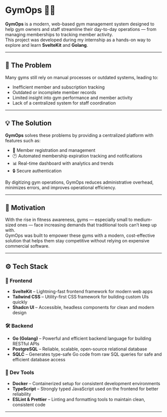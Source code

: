 # GymOps 🏋️‍♂️

**GymOps** is a modern, web-based gym management system designed to help gym owners and staff streamline their day-to-day operations — from managing memberships to tracking member activity.  
This project was developed during my internship as a hands-on way to explore and learn **SvelteKit** and **Golang**.

---

## 📌 The Problem

Many gyms still rely on manual processes or outdated systems, leading to:

- Inefficient member and subscription tracking
- Outdated or incomplete member records
- Limited insight into gym performance and member activity
- Lack of a centralized system for staff coordination

---

## 💡 The Solution

**GymOps** solves these problems by providing a centralized platform with features such as:

- 🧾 Member registration and management
- 🕐 Automated membership expiration tracking and notifications
- 📊 Real-time dashboard with analytics and trends
- 🔒 Secure authentication

By digitizing gym operations, GymOps reduces administrative overhead, minimizes errors, and improves operational efficiency.

---

## 🎯 Motivation

With the rise in fitness awareness, gyms — especially small to medium-sized ones — face increasing demands that traditional tools can’t keep up with.  
GymOps was built to empower these gyms with a modern, cost-effective solution that helps them stay competitive without relying on expensive commercial software.

---

## ⚙️ Tech Stack

### 🧠 Frontend

- **SvelteKit** – Lightning-fast frontend framework for modern web apps
- **Tailwind CSS** – Utility-first CSS framework for building custom UIs quickly
- **Shadcn UI** – Accessible, headless components for clean and modern design

### 🛠 Backend

- **Go (Golang)** – Powerful and efficient backend language for building RESTful APIs
- **PostgreSQL** – Reliable, scalable, open-source relational database
- **SQLC** – Generates type-safe Go code from raw SQL queries for safe and efficient database access

### 🔧 Dev Tools

- **Docker** – Containerized setup for consistent development environments
- **TypeScript** – Strongly typed JavaScript used on the frontend for better reliability
- **ESLint & Prettier** – Linting and formatting tools to maintain clean, consistent code

---
